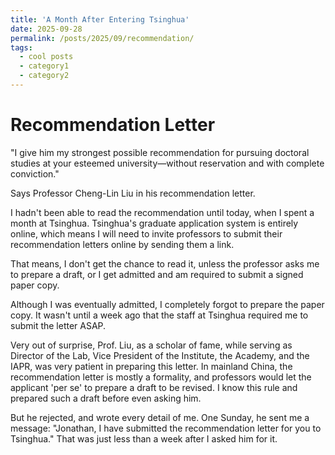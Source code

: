 ```yaml
---
title: 'A Month After Entering Tsinghua'
date: 2025-09-28
permalink: /posts/2025/09/recommendation/
tags:
  - cool posts
  - category1
  - category2
---
```


Recommendation Letter
======

"I give him my strongest possible recommendation for pursuing doctoral studies at your esteemed university—without reservation and with complete conviction."

Says Professor Cheng-Lin Liu in his recommendation letter. 

I hadn't been able to read the recommendation until today, when I spent a month at Tsinghua. 
Tsinghua's graduate application system is entirely online, which means I will need to invite professors to submit their recommendation letters online by sending them a link.

That means, I don't get the chance to read it, unless the professor asks me to prepare a draft, or I get admitted and am required to submit a signed paper copy.

Although I was eventually admitted, I completely forgot to prepare the paper copy. It wasn't until a week ago that the staff at Tsinghua required me to submit the letter ASAP. 

Very out of surprise, Prof. Liu, as a scholar of fame, while serving as Director of the Lab, Vice President of the Institute, the Academy, and the IAPR, was very patient in preparing this letter. 
In mainland China, the recommendation letter is mostly a formality, and professors would let the applicant 'per se' to prepare a draft to be revised. I know this rule and prepared such a draft before even asking him. 

But he rejected, and wrote every detail of me. One Sunday, he sent me a message: "Jonathan, I have submitted the recommendation letter for you to Tsinghua." That was just less than a week after I asked him for it. 
